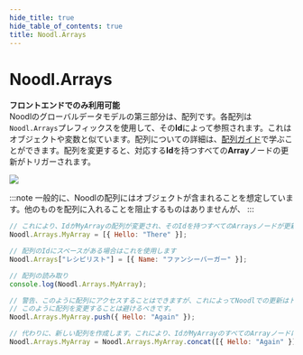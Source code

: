 ```yaml
---
hide_title: true
hide_table_of_contents: true
title: Noodl.Arrays
---
```


# Noodl.Arrays

**フロントエンドでのみ利用可能**  
Noodlのグローバルデータモデルの第三部分は、配列です。各配列は`Noodl.Arrays`プレフィックスを使用して、その**Id**によって参照されます。これはオブジェクトや変数と似ています。配列についての詳細は、[配列ガイド](/docs/guides/data/arrays)で学ぶことができます。配列を変更すると、対応する**Id**を持つすべての**Array**ノードの更新がトリガーされます。

<div className="ndl-image-with-background xl">

![](/javascript/reference/arrays/arrays.png)

</div>

:::note
一般的に、Noodlの配列にはオブジェクトが含まれることを想定しています。他のものを配列に入れることを阻止するものはありませんが、
:::

```javascript
// これにより、IdがMyArrayの配列が変更され、そのIdを持つすべてのArraysノードが更新されます。
Noodl.Arrays.MyArray = [{ Hello: "There" }];

// 配列のIdにスペースがある場合はこれを使用します
Noodl.Arrays["レシピリスト"] = [{ Name: "ファンシーバーガー" }];

// 配列の読み取り
console.log(Noodl.Arrays.MyArray);

// 警告、このように配列にアクセスすることはできますが、これによってNoodlでの更新はトリガーされません。
// このように配列を変更することは避けるべきです。
Noodl.Arrays.MyArray.push({ Hello: "Again" });

// 代わりに、新しい配列を作成します。これにより、IdがMyArrayのすべてのArrayノードに更新がトリガーされます。
Noodl.Arrays.MyArray = Noodl.Arrays.MyArray.concat([{ Hello: "Again" }]);
```